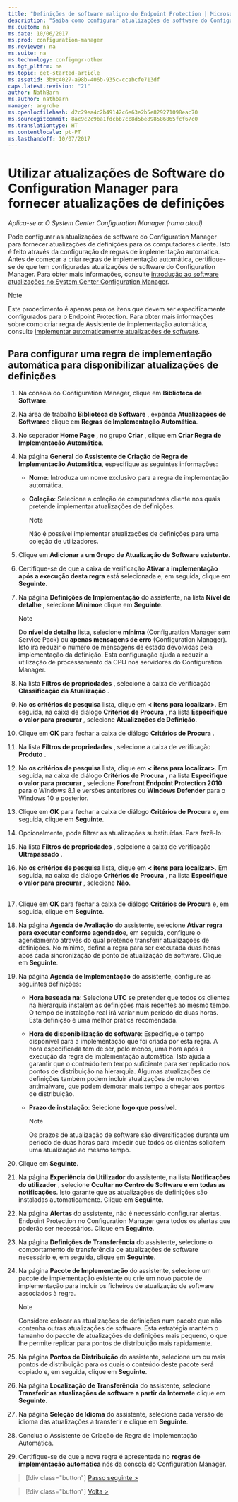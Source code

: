 ```yaml
---
title: "Definições de software maligno do Endpoint Protection | Microsoft Docs"
description: "Saiba como configurar atualizações de software do Configuration Manager para fornecer atualizações de definições para os computadores cliente."
ms.custom: na
ms.date: 10/06/2017
ms.prod: configuration-manager
ms.reviewer: na
ms.suite: na
ms.technology: configmgr-other
ms.tgt_pltfrm: na
ms.topic: get-started-article
ms.assetid: 3b9c4027-a98b-406b-935c-ccabcfe713df
caps.latest.revision: "21"
author: NathBarn
ms.author: nathbarn
manager: angrobe
ms.openlocfilehash: d2c29ea4c2b49142c6e63e2b5e829271098eac70
ms.sourcegitcommit: 8ac9c2c9ba1fdcbb7cc8d5be898586865fcf67c0
ms.translationtype: HT
ms.contentlocale: pt-PT
ms.lasthandoff: 10/07/2017
---
```

#  <a name="using-configuration-manager-software-updates-to-deliver-definition-updates"></a>Utilizar atualizações de Software do Configuration Manager para fornecer atualizações de definições

*Aplica-se a: O System Center Configuration Manager (ramo atual)*


 Pode configurar as atualizações de software do Configuration Manager para fornecer atualizações de definições para os computadores cliente. Isto é feito através da configuração de regras de implementação automática. Antes de começar a criar regras de implementação automática, certifique-se de que tem configuradas atualizações de software do Configuration Manager. Para obter mais informações, consulte [introdução ao software atualizações no System Center Configuration Manager](/sccm/sum/understand/software-updates-introduction).

> [!NOTE]
>  Este procedimento é apenas para os itens que devem ser especificamente configurados para o Endpoint Protection. Para obter mais informações sobre como criar regra de Assistente de implementação automática, consulte [implementar automaticamente atualizações de software](/sccm/sum/deploy-use/automatically-deploy-software-updates).

## <a name="to-configure-an-automatic-deployment-rule-to-deliver-definition-updates"></a>Para configurar uma regra de implementação automática para disponibilizar atualizações de definições

1.  Na consola do Configuration Manager, clique em **Biblioteca de Software**.

2.  Na área de trabalho **Biblioteca de Software** , expanda **Atualizações de Software**e clique em **Regras de Implementação Automática**.

3.  No separador **Home Page** , no grupo **Criar** , clique em **Criar Regra de Implementação Automática**.

4.  Na página **General** do **Assistente de Criação de Regra de Implementação Automática**, especifique as seguintes informações:

    -   **Nome**: Introduza um nome exclusivo para a regra de implementação automática.

    -   **Coleção**: Selecione a coleção de computadores cliente nos quais pretende implementar atualizações de definições.

        > [!NOTE]
        >  Não é possível implementar atualizações de definições para uma coleção de utilizadores.

5.  Clique em **Adicionar a um Grupo de Atualização de Software existente**.

6.  Certifique-se de que a caixa de verificação  **Ativar a implementação após a execução desta regra** está selecionada e, em seguida, clique em **Seguinte**.

7.  Na página **Definições de Implementação** do assistente, na lista **Nível de detalhe** , selecione **Mínimo**e clique em **Seguinte**.

    > [!NOTE]
    >  Do **nível de detalhe** lista, selecione **mínima** (Configuration Manager sem Service Pack) ou **apenas mensagens de erro** (Configuration Manager). Isto irá reduzir o número de mensagens de estado devolvidas pela implementação da definição. Esta configuração ajuda a reduzir a utilização de processamento da CPU nos servidores do Configuration Manager.

8.  Na lista **Filtros de propriedades** , selecione a caixa de verificação **Classificação da Atualização** .

9. No **os critérios de pesquisa** lista, clique em **< itens para localizar\>**. Em seguida, na caixa de diálogo **Critérios de Procura** , na lista **Especifique o valor para procurar** , selecione **Atualizações de Definição**.

10. Clique em **OK** para fechar a caixa de diálogo **Critérios de Procura** .

11. Na lista **Filtros de propriedades** , selecione a caixa de verificação **Produto** .

12. No **os critérios de pesquisa** lista, clique em **< itens para localizar\>**. Em seguida, na caixa de diálogo **Critérios de Procura** , na lista **Especifique o valor para procurar** , selecione **Forefront Endpoint Protection 2010** para o Windows 8.1 e versões anteriores ou **Windows Defender** para o Windows 10 e posterior.

13. Clique em **OK** para fechar a caixa de diálogo **Critérios de Procura** e, em seguida, clique em **Seguinte**.

14. Opcionalmente, pode filtrar as atualizações substituídas.   Para fazê-lo:
  1.  Na lista **Filtros de propriedades** , selecione a caixa de verificação **Ultrapassado** .
  2.  No **os critérios de pesquisa** lista, clique em **< itens para localizar\>**. Em seguida, na caixa de diálogo **Critérios de Procura** , na lista **Especifique o valor para procurar** , selecione **Não**.  <br><br>

15. Clique em **OK** para fechar a caixa de diálogo **Critérios de Procura** e, em seguida, clique em **Seguinte**.

16. Na página **Agenda de Avaliação** do assistente, selecione **Ativar regra para executar conforme agendado**e, em seguida, configure o agendamento através do qual pretende transferir atualizações de definições. No mínimo, defina a regra para ser executada duas horas após cada sincronização de ponto de atualização de software. Clique em **Seguinte**.

17. Na página **Agenda de Implementação** do assistente, configure as seguintes definições:

    -   **Hora baseada na**: Selecione **UTC** se pretender que todos os clientes na hierarquia instalem as definições mais recentes ao mesmo tempo. O tempo de instalação real irá variar num período de duas horas. Esta definição é uma melhor prática recomendada.

    -   **Hora de disponibilização do software**: Especifique o tempo disponível para a implementação que foi criada por esta regra. A hora especificada tem de ser, pelo menos, uma hora após a execução da regra de implementação automática. Isto ajuda a garantir que o conteúdo tem tempo suficiente para ser replicado nos pontos de distribuição na hierarquia. Algumas atualizações de definições também podem incluir atualizações de motores antimalware, que podem demorar mais tempo a chegar aos pontos de distribuição.

    -   **Prazo de instalação**: Selecione **logo que possível**.

        > [!NOTE]
        >  Os prazos de atualização de software são diversificados durante um período de duas horas para impedir que todos os clientes solicitem uma atualização ao mesmo tempo.

18. Clique em **Seguinte**.

19. Na página **Experiência do Utilizador** do assistente, na lista **Notificações do utilizador** , selecione **Ocultar no Centro de Software e em todas as notificações**.   Isto garante que as atualizações de definições são instaladas automaticamente. Clique em **Seguinte**.

20. Na página **Alertas** do assistente, não é necessário configurar alertas. Endpoint Protection no Configuration Manager gera todos os alertas que poderão ser necessários. Clique em **Seguinte**.

21. Na página **Definições de Transferência** do assistente, selecione o comportamento de transferência de atualizações de software necessário e, em seguida, clique em **Seguinte**.

22. Na página **Pacote de Implementação** do assistente, selecione um pacote de implementação existente ou crie um novo pacote de implementação para incluir os ficheiros de atualização de software associados à regra.

    > [!NOTE]
    >  Considere colocar as atualizações de definições num pacote que não contenha outras atualizações de software. Esta estratégia mantém o tamanho do pacote de atualizações de definições mais pequeno, o que lhe permite replicar para pontos de distribuição mais rapidamente.

23. Na página **Pontos de Distribuição** do assistente, selecione um ou mais pontos de distribuição para os quais o conteúdo deste pacote será copiado e, em seguida, clique em **Seguinte**.

24. Na página **Localização de Transferência** do assistente, selecione **Transferir as atualizações de software a partir da Internet**e clique em **Seguinte**.

25. Na página **Seleção de Idioma** do assistente, selecione cada versão de idioma das atualizações a transferir e clique em **Seguinte**.

26. Conclua o Assistente de Criação de Regra de Implementação Automática.

27. Certifique-se de que a nova regra é apresentada no **regras de implementação automática** nós da consola do Configuration Manager.


> [!div class="button"]
[Passo seguinte >](endpoint-antimalware-policies.md)

> [!div class="button"]
[Volta >](endpoint-configure-alerts.md)
